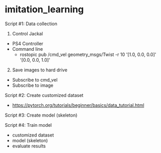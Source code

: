 # imitation_learning

Script #1: Data collection
  1) Control Jackal
  * PS4 Controller
  * Command line
      * rostopic pub /cmd_vel geometry_msgs/Twist -r 10 '[1.0, 0.0, 0.0]' '[0.0, 0.0, 1.0]'
  2) Save images to hard drive
  * Subscribe to cmd_vel
  * Subscribe to image

Script #2: Create customized dataset
* https://pytorch.org/tutorials/beginner/basics/data_tutorial.html

Script #3: Create model (skeleton)

Script #4: Train model
* customized dataset
* model (skeleton)
* evaluate results 
